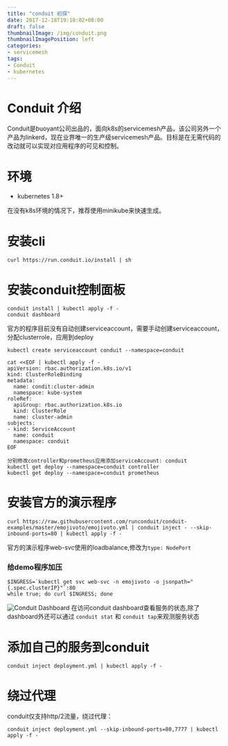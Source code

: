 ```yaml
---
title: "conduit 初探"
date: 2017-12-18T19:10:02+08:00
draft: false
thumbnailImage: /img/conduit.png
thumbnailImagePosition: left
categories:
- servicemesh
tags:
- Conduit
- kubernetes
---
```


# Conduit 介绍

Conduit是buoyant公司出品的，面向k8s的servicemesh产品，该公司另外一个产品为linkerd，现在业界唯一的生产级servicemesh产品。目标是在无需代码的改动就可以实现对应用程序的可见和控制。

# 环境

- kubernetes 1.8+

在没有k8s环境的情况下，推荐使用minikube来快速生成。

# 安装cli

```
curl https://run.conduit.io/install | sh
```

# 安装conduit控制面板

```
conduit install | kubectl apply -f -
conduit dashboard
```

官方的程序目前没有自动创建serviceaccount，需要手动创建serviceaccount，分配clusterrole，应用到deploy

```
kubectl create serviceaccount conduit --namespace=conduit

cat <<EOF | kubectl apply -f -
apiVersion: rbac.authorization.k8s.io/v1
kind: ClusterRoleBinding
metadata:
  name: condit:cluster-admin
  namespace: kube-system
roleRef:
  apiGroup: rbac.authorization.k8s.io
  kind: ClusterRole
  name: cluster-admin
subjects:
- kind: ServiceAccount
  name: conduit
  namespace: conduit
EOF

分别修改controller和prometheus应用添加serviceAccount: conduit
kubectl get deploy --namespace=conduit controller
kubectl get deploy --namespace=conduit prometheus
```

# 安装官方的演示程序

```
curl https://raw.githubusercontent.com/runconduit/conduit-examples/master/emojivoto/emojivoto.yml | conduit inject - --skip-inbound-ports=80 | kubectl apply -f -
```

官方的演示程序web-svc使用的loadbalance,修改为`type: NodePort`
### 给demo程序加压

```
$INGRESS=`kubectl get svc web-svc -n emojivoto -o jsonpath="{.spec.clusterIP}"`:80
while true; do curl $INGRESS; done
```

![Conduit Dashboard](/img/conduit-dashboard.png)
在访问conduit dashboard查看服务的状态,除了dashboard外还可以通过 `conduit stat` 和 `conduit tap`来观测服务状态

# 添加自己的服务到conduit

```
conduit inject deployment.yml | kubectl apply -f -
```

# 绕过代理
conduit仅支持http/2流量，绕过代理：
```
conduit inject deployment.yml --skip-inbound-ports=80,7777 | kubectl apply -f -
```